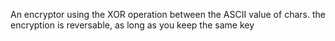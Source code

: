 An encryptor using the XOR operation between the ASCII value of chars. the encryption is reversable, as long as you keep the same key